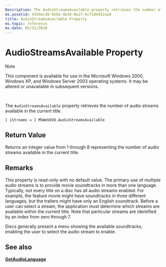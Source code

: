 ```yaml
---
Description: The AudioStreamsAvailable property retrieves the number of audio streams available in the current title.
ms.assetid: 4359ec30-920a-4b34-8e27-4cf1d9452aa8
title: AudioStreamsAvailable Property
ms.topic: reference
ms.date: 05/31/2018
---
```


# AudioStreamsAvailable Property

> [!Note]  
> This component is available for use in the Microsoft Windows 2000, Windows XP, and Windows Server 2003 operating systems. It may be altered or unavailable in subsequent versions.

 

The `AudioStreamsAvailable` property retrieves the number of audio streams available in the current title.

``` syntax
[ iStreams = ] MSWebDVD.AudioStreamsAvailable
```

## Return Value

Returns an integer value from 1 through 8 representing the number of audio streams available in the current title.

## Remarks

This property is read-only with no default value. The primary use of multiple audio streams is to provide movie soundtracks in more than one language. Typically, not every title on a disc has all audio streams enabled. For example, the feature movie might have soundtracks in three different languages, but the trailers might have only an English soundtrack. Before a user can select a stream, the application must determine which streams are available within the current title. Note that particular streams are identified by an index from zero through 7.

Discs generally present a menu showing the available soundtracks, enabling the user to select the audio stream to enable.

## See also

<dl> <dt>

[**GetAudioLanguage**](getaudiolanguage-method.md)
</dt> </dl>

 

 




